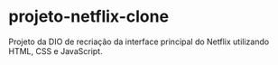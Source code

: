# projeto-netflix-clone
Projeto da DIO de recriação da interface principal do Netflix utilizando HTML, CSS  e JavaScript.
